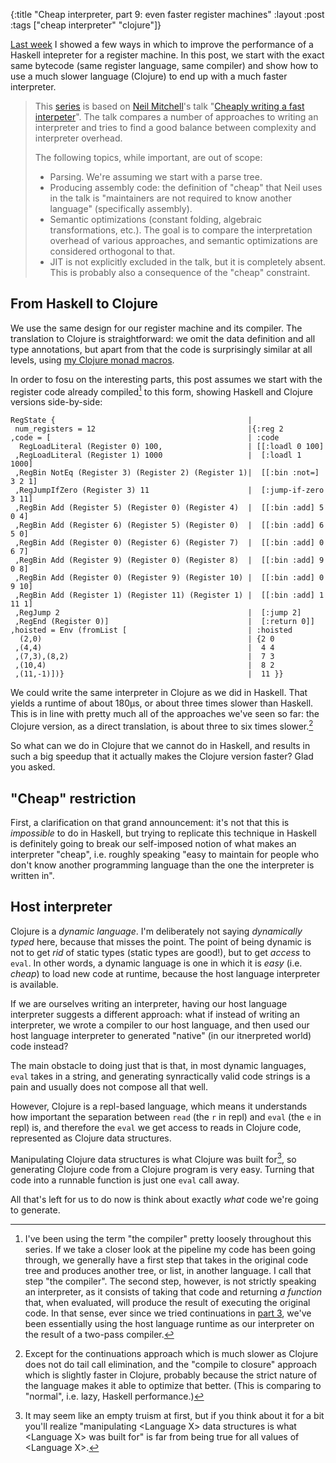 {:title "Cheap interpreter, part 9: even faster register machines"
 :layout :post
 :tags ["cheap interpreter" "clojure"]}

[Last week][part 8] I showed a few ways in which to improve the performance of
a Haskell intepreter for a register machine. In this post, we start with the
exact same bytecode (same register language, same compiler) and show how to use
a much slower language (Clojure) to end up with a much faster interpreter.

> This [series] is based on [Neil Mitchell][ndm]'s talk "[Cheaply writing a fast
> interpeter][cwafi]". The talk compares a number of approaches to writing an
> interpreter and tries to find a good balance between complexity and interpreter
> overhead.
>
> The following topics, while important, are out of scope:
>
> - Parsing. We're assuming we start with a parse tree.
> - Producing assembly code: the definition of "cheap" that Neil uses in the talk
>   is "maintainers are not required to know another language" (specifically
>   assembly).
> - Semantic optimizations (constant folding, algebraic transformations, etc.).
>   The goal is to compare the interpretation overhead of various approaches, and
>   semantic optimizations are considered orthogonal to that.
> - JIT is not explicitly excluded in the talk, but it is completely absent. This
>   is probably also a consequence of the "cheap" constraint.

## From Haskell to Clojure

We use the same design for our register machine and its compiler. The
translation to Clojure is straightforward: we omit the data definition and all
type annotations, but apart from that the code is surprisingly similar at all
levels, using [my Clojure monad macros][monad].

In order to fosu on the interesting parts, this post assumes we start with the
register code already compiled[^compile] to this form, showing Haskell and
Clojure versions side-by-side:

[^compile]: I've been using the term "the compiler" pretty loosely throughout
this series. If we take a closer look at the pipeline my code has been going
through, we generally have a first step that takes in the original code tree
and produces another tree, or list, in another language. I call that step "the
compiler". The second step, however, is not strictly speaking an interpreter,
as it consists of taking that code and returning _a function_ that, when
evaluated, will produce the result of executing the original code. In that
sense, ever since we tried continuations in [part 3], we've been essentially
using the host language runtime as our interpreter on the result of a two-pass
compiler.

```plaintext
RegState {                                           |
 num_registers = 12                                  |{:reg 2
,code = [                                            | :code
  RegLoadLiteral (Register 0) 100,                   | [[:loadl 0 100]
 ,RegLoadLiteral (Register 1) 1000                   |  [:loadl 1 1000]
 ,RegBin NotEq (Register 3) (Register 2) (Register 1)|  [[:bin :not=] 3 2 1]
 ,RegJumpIfZero (Register 3) 11                      |  [:jump-if-zero 3 11]
 ,RegBin Add (Register 5) (Register 0) (Register 4)  |  [[:bin :add] 5 0 4]
 ,RegBin Add (Register 6) (Register 5) (Register 0)  |  [[:bin :add] 6 5 0]
 ,RegBin Add (Register 0) (Register 6) (Register 7)  |  [[:bin :add] 0 6 7]
 ,RegBin Add (Register 9) (Register 0) (Register 8)  |  [[:bin :add] 9 0 8]
 ,RegBin Add (Register 0) (Register 9) (Register 10) |  [[:bin :add] 0 9 10]
 ,RegBin Add (Register 1) (Register 11) (Register 1) |  [[:bin :add] 1 11 1]
 ,RegJump 2                                          |  [:jump 2]
 ,RegEnd (Register 0)]                               |  [:return 0]]
,hoisted = Env (fromList [                           | :hoisted
  (2,0)                                              | {2 0
 ,(4,4)                                              |  4 4
 ,(7,3),(8,2)                                        |  7 3
 ,(10,4)                                             |  8 2
 ,(11,-1)])}                                         |  11 }}
```

We could write the same interpreter in Clojure as we did in Haskell. That
yields a runtime of about 180µs, or about three times slower than Haskell. This
is in line with pretty much all of the approaches we've seen so far: the
Clojure version, as a direct translation, is about three to six times
slower.[^tce]

[^tce]: Except for the continuations approach which is much slower as Clojure
  does not do tail call elimination, and the "compile to closure" approach
  which is slightly faster in Clojure, probably because the strict nature of
  the language makes it able to optimize that better. (This is comparing to
  "normal", i.e. lazy, Haskell performance.)

So what can we do in Clojure that we cannot do in Haskell, and results in such
a big speedup that it actually makes the Clojure version faster? Glad you
asked.

## "Cheap" restriction

First, a clarification on that grand announcement: it's not that this is
_impossible_ to do in Haskell, but trying to replicate this technique in
Haskell is definitely going to break our self-imposed notion of what makes an
interpreter "cheap", i.e. roughly speaking "easy to maintain for people who
don't know another programming language than the one the interpreter is written
in".

## Host interpreter

Clojure is a _dynamic language_. I'm deliberately not saying _dynamically
typed_ here, because that misses the point. The point of being dynamic is not
to get _rid_ of static types (static types are good!), but to get _access_ to
`eval`. In other words, a dynamic language is one in which it is _easy_ (i.e.
_cheap_) to load new code at runtime, because the host language interpreter is
available.

If we are ourselves writing an interpreter, having our host language
interpreter suggests a different approach: what if instead of writing an
interpreter, we wrote a compiler to our host language, and then used our host
language interpreter to generated "native" (in our itnerpreted world) code
instead?

The main obstacle to doing just that is that, in most dynamic languages, `eval`
takes in a string, and generating synractically valid code strings is a pain
and usually does not compose all that well.

However, Clojure is a repl-based language, which means it understands how
important the separation between `read` (the `r` in repl) and `eval` (the `e`
in repl) is, and therefore the `eval` we get access to reads in Clojure code,
represented as Clojure data structures.

Manipulating Clojure data structures is what Clojure was built for[^data], so
generating Clojure code from a Clojure program is very easy. Turning that code
into a runnable function is just one `eval` call away.

[^data]: It may seem like an empty truism at first, but if you think about it
  for a bit you'll realize "manipulating \<Language X\> data structures is what
  \<Language X\> was built for" is far from being true for all values of
  \<Language X\>.

All that's left for us to do now is think about exactly _what_ code we're going
to generate.



[series]: /tags/cheap%20interpreter
[part 1]: /posts/2021-06-19-cwafi-1
[part 2]: /posts/2021-06-27-cwafi-2
[part 3]: /posts/2021-07-04-cwafi-3
[part 4]: /posts/2021-07-11-cwafi-4
[part 5]: /posts/2021-07-18-cwafi-5-mea-culpa
[part 6]: /posts/2021-07-25-cwafi-6-faster-stack-machine
[part 7]: /posts/2021-08-01-cwafi-7-register-machine
[part 8]: /posts/2021-08-08-cwafi-8-fast-registers
[ndm]: https://ndmitchell.com
[cwafi]: https://www.youtube.com/watch?v=V8dnIw3amLA
[monad]: /posts/2021-05-16-monads-5#monads-in-clojure
